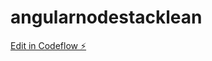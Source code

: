 # angularnodestacklean

[Edit in Codeflow ⚡️](https://stackblitz.com/~/github.com/vitorh202/angularnodestacklean)